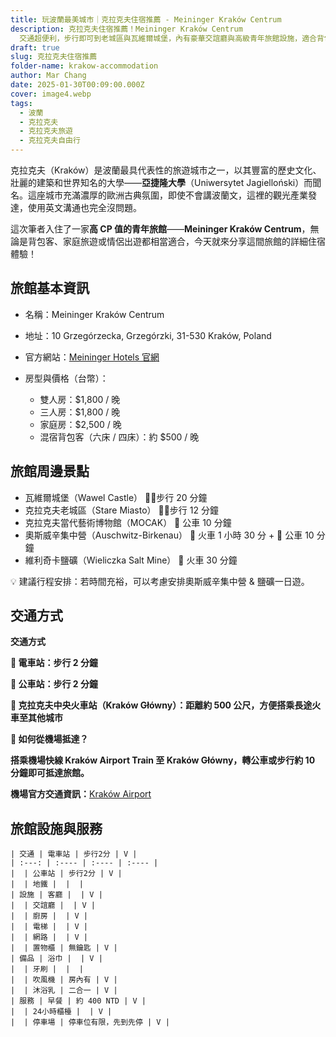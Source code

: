 ```yaml
---
title: 玩波蘭最美城市｜克拉克夫住宿推薦 - Meininger Kraków Centrum
description: 克拉克夫住宿推薦！Meininger Kraków Centrum
  交通超便利，步行即可到老城區與瓦維爾城堡，內有豪華交誼廳與高級青年旅館設施，適合背包客、家庭旅遊。附完整房價、交通、周邊景點資訊，讓你輕鬆規劃波蘭自由行！
draft: true
slug: 克拉克夫住宿推薦
folder-name: krakow-accommodation
author: Mar Chang
date: 2025-01-30T00:09:00.000Z
cover: image4.webp
tags:
  - 波蘭
  - 克拉克夫
  - 克拉克夫旅遊
  - 克拉克夫自由行
---
```

克拉克夫（Kraków）是波蘭最具代表性的旅遊城市之一，以其豐富的歷史文化、壯麗的建築和世界知名的大學——**亞捷隆大學**（Uniwersytet Jagielloński）而聞名。這座城市充滿濃厚的歐洲古典氛圍，即使不會講波蘭文，這裡的觀光產業發達，使用英文溝通也完全沒問題。

這次筆者入住了一家**高 CP 值的青年旅館**——**Meininger Kraków Centrum**，無論是背包客、家庭旅遊或情侶出遊都相當適合，今天就來分享這間旅館的詳細住宿體驗！

## 旅館基本資訊

* 名稱：Meininger Kraków Centrum
* 地址：10 Grzegórzecka, Grzegórzki, 31-530 Kraków, Poland
* 官方網站：[Meininger Hotels 官網](https://www.meininger-hotels.com/pl/main-menu/hotels/krakow/krakow-centrum/)
* 房型與價格（台幣）：

  * 雙人房：$1,800 / 晚
  * 三人房：$1,800 / 晚
  * 家庭房：$2,500 / 晚
  * 混宿背包客（六床 / 四床）：約 $500 / 晚

## 旅館周邊景點

* 瓦維爾城堡（Wawel Castle） 🚶‍♂️步行 20 分鐘
* 克拉克夫老城區（Stare Miasto） 🚶‍♂️步行 12 分鐘
* 克拉克夫當代藝術博物館（MOCAK） 🚌 公車 10 分鐘
* 奧斯威辛集中營（Auschwitz-Birkenau） 🚆 火車 1 小時 30 分 + 🚌 公車 10 分鐘
* 維利奇卡鹽礦（Wieliczka Salt Mine） 🚆 火車 30 分鐘

💡 建議行程安排：若時間充裕，可以考慮安排奧斯威辛集中營 & 鹽礦一日遊。[](<>)

## **交通方式**

**交通方式**

**📍 電車站：步行 2 分鐘**

**📍 公車站：步行 2 分鐘**

**📍 克拉克夫中央火車站（Kraków Główny）：距離約 500 公尺，方便搭乘長途火車至其他城市**

**🚆 如何從機場抵達？**

**搭乘機場快線 Kraków Airport Train 至 Kraków Główny，轉公車或步行約 10 分鐘即可抵達旅館。**

**機場官方交通資訊：**[Kraków Airport](https://krakowairport.pl/en/homepage/)

## 旅館設施與服務

```
| 交通 | 電車站 | 步行2分 | V |
| :---: | :---- | :---- | :---- |
|  | 公車站 | 步行2分 | V |
|  | 地鐵 |  |  |
| 設施 | 客廳 |  | V |
|  | 交誼廳 |  | V |
|  | 廚房 |  | V |
|  | 電梯 |  | V |
|  | 網路 |  | V |
|  | 置物櫃 | 無鑰匙 | V |
| 備品 | 浴巾 |  | V |
|  | 牙刷 |  |  |
|  | 吹風機 | 房內有 | V |
|  | 沐浴乳 | 二合一 | V |
| 服務 | 早餐 | 約 400 NTD | V |
|  | 24小時櫃檯 |  | V |
|  | 停車場 | 停車位有限，先到先停 | V |
```
